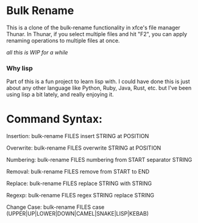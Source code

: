 # Bulk Rename

This is a clone of the bulk-rename functionality in xfce's file manager Thunar. In Thunar, if you select multiple files and hit "F2", you can apply renaming operations to multiple files at once.

_all this is WIP for a while_

### Why lisp

Part of this is a fun project to learn lisp with. I could have done this is just about any other language like Python, Ruby, Java, Rust, etc. but I've been using lisp a bit lately, and really enjoying it.

# Command Syntax:

Insertion:
bulk-rename FILES insert STRING at POSITION

Overwrite:
bulk-rename FILES overwrite STRING at POSITION

Numbering:
bulk-rename FILES numbering from START separator STRING

Removal:
bulk-rename FILES remove from START to END

Replace:
bulk-rename FILES replace STRING with STRING

Regexp:
bulk-rename FILES regex STRING replace STRING

Change Case:
bulk-rename FILES case (UPPER|UP|LOWER|DOWN|CAMEL|SNAKE|LISP|KEBAB)
